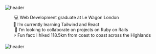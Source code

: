 <!--
### Hi there 👋
-->


![header](https://capsule-render.vercel.app/api?type=wave&color=gradient&height=120&section=header&text=#&fontSize=#)

<div align="center">
    <div> 💻 Web Development graduate at Le Wagon London
        &nbsp;&nbsp;&nbsp;&nbsp;&nbsp;&nbsp;&nbsp;&nbsp;&nbsp;&nbsp;&nbsp;&nbsp;&nbsp;&nbsp;&nbsp;&nbsp;&nbsp;&nbsp;&nbsp;&nbsp;&nbsp;&nbsp;&nbsp;&nbsp;&nbsp;
    </div>
    <div> 🌱 I’m currently learning Tailwind and React
        &nbsp;&nbsp;&nbsp;&nbsp;&nbsp;&nbsp;&nbsp;&nbsp;&nbsp;&nbsp;&nbsp;&nbsp;&nbsp;&nbsp;&nbsp;&nbsp;&nbsp;&nbsp;&nbsp;&nbsp;&nbsp;
        &nbsp;&nbsp;&nbsp;&nbsp;&nbsp;&nbsp;&nbsp;&nbsp;&nbsp;&nbsp;&nbsp;&nbsp;&nbsp;&nbsp;&nbsp;&nbsp;&nbsp;&nbsp;&nbsp;&nbsp;
    </div>
    <div> 👯 I’m looking to collaborate on projects on Ruby on Rails
        &nbsp;&nbsp;&nbsp;&nbsp;&nbsp;&nbsp;&nbsp;&nbsp;&nbsp;&nbsp;&nbsp;&nbsp;&nbsp;&nbsp;&nbsp;&nbsp;&nbsp;
    </div>
    <div> ⚡ Fun fact: I hiked 118.5km from coast to coast across the Highlands</div>
</div>


<!-- <img src="https://ih1.redbubble.net/image.3075086970.5867/st,small,507x507-pad,600x600,f8f8f8.jpg" width="200" height="120" /> -->


![header](https://capsule-render.vercel.app/api?type=wave&color=gradient&height=120&section=footer&text=#r&fontSize=#)

<!--
 &nbsp;&nbsp;&nbsp;&nbsp;&nbsp;&nbsp;&nbsp;&nbsp;&nbsp;&nbsp;&nbsp;&nbsp;[![trophy](https://github-profile-trophy.vercel.app/?username=Pilar-SP&no-frame=true&margin-w=15)](https://github.com/Pilar-SP/github-profile-trophy)
-->

<!--
**Pilar-SP/Pilar-SP** is a ✨ _special_ ✨ repository because its `README.md` (this file) appears on your GitHub profile.

Here are some ideas to get you started:

- 🔭 I’m currently working on ...
- 🌱 I’m currently learning ...
- 👯 I’m looking to collaborate on ...
- 🤔 I’m looking for help with ...
- 💬 Ask me about ...
- 📫 How to reach me: ...
- 😄 Pronouns: ...
- ⚡ Fun fact: ...
-->
